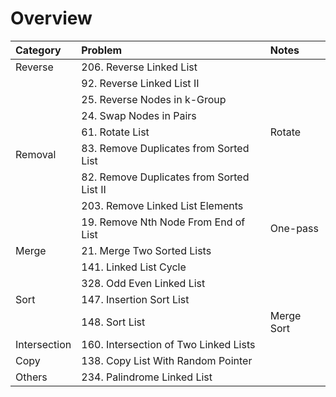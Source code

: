 # Overview

| Category | Problem | Notes |
| :--- | :--- | :--- |
| Reverse | 206. Reverse Linked List |  |
|  | 92. Reverse Linked List II |  |
|  | 25. Reverse Nodes in k-Group |  |
|  | 24. Swap Nodes in Pairs |  |
|  | 61. Rotate List | Rotate |
| Removal | 83. Remove Duplicates from Sorted List |  |
|  | 82. Remove Duplicates from Sorted List II |  |
|  | 203. Remove Linked List Elements |  |
|  | 19. Remove Nth Node From End of List | One-pass |
| Merge | 21. Merge Two Sorted Lists |  |
|  | 141. Linked List Cycle |  |
|  | 328. Odd Even Linked List |  |
| Sort | 147. Insertion Sort List |  |
|  | 148. Sort List | Merge Sort |
| Intersection | 160. Intersection of Two Linked Lists |  |
| Copy | 138. Copy List With Random Pointer |  |
| Others | 234. Palindrome Linked List |  |

